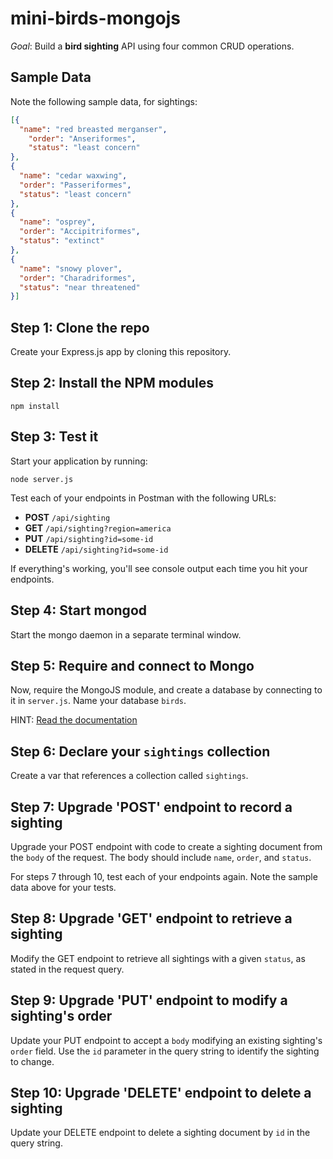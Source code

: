 # mini-birds-mongojs
 
_Goal_: Build a **bird sighting** API using four common CRUD operations.

## Sample Data

Note the following sample data, for sightings:

```json
[{
  "name": "red breasted merganser", 
    "order": "Anseriformes", 
    "status": "least concern"
},
{
  "name": "cedar waxwing", 
  "order": "Passeriformes", 
  "status": "least concern"
},
{
  "name": "osprey", 
  "order": "Accipitriformes",
  "status": "extinct"
},
{
  "name": "snowy plover", 
  "order": "Charadriformes", 
  "status": "near threatened"
}]
```

## Step 1: Clone the repo

Create your Express.js app by cloning this repository.

## Step 2: Install the NPM modules

```
npm install
```

## Step 3: Test it

Start your application by running:
 
```
node server.js
```

Test each of your endpoints in Postman with the following URLs:

* **POST** `/api/sighting`
* **GET** `/api/sighting?region=america`
* **PUT** `/api/sighting?id=some-id`
* **DELETE** `/api/sighting?id=some-id`

If everything's working, you'll see console output each time you hit your endpoints.

## Step 4: Start mongod

Start the mongo daemon in a separate terminal window.

## Step 5: Require and connect to Mongo

Now, require the MongoJS module, and create a database by connecting to it in `server.js`. Name your database `birds`.

HINT: [Read the documentation](https://github.com/mafintosh/mongojs)

## Step 6: Declare your `sightings` collection

Create a var that references a collection called `sightings`.

## Step 7: Upgrade 'POST' endpoint to record a sighting

Upgrade your POST endpoint with code to create a sighting document from the `body` of the request. The body should include `name`, `order`, and `status`.

For steps 7 through 10, test each of your endpoints again. Note the sample data above for your tests.

## Step 8: Upgrade 'GET' endpoint to retrieve a sighting

Modify the GET endpoint to retrieve all sightings with a given `status`, as stated in the request query.

## Step 9: Upgrade 'PUT' endpoint to modify a sighting's order

Update your PUT endpoint to accept a `body` modifying an existing sighting's `order` field. Use the `id` parameter in the query string to identify the sighting to change.

## Step 10: Upgrade 'DELETE' endpoint to delete a sighting

Update your DELETE endpoint to delete a sighting document by `id` in the query string.
